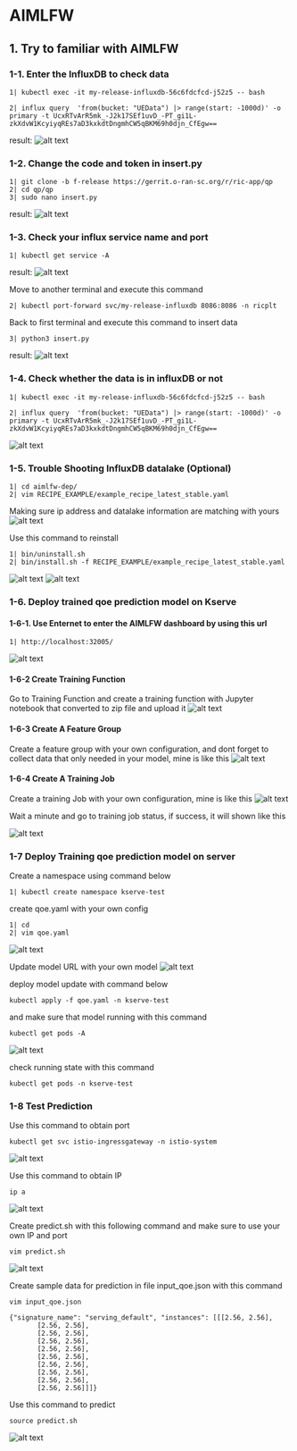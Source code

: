 # AIMLFW

## 1. Try to familiar with AIMLFW
### 1-1. Enter the InfluxDB to check data

```shell
1| kubectl exec -it my-release-influxdb-56c6fdcfcd-j52z5 -- bash

2| influx query  'from(bucket: "UEData") |> range(start: -1000d)' -o primary -t UcxRTvArR5mk_-J2k17SEf1uvD_-PT_gi1L-zkXdvW1KcyiyqREs7aD3kxkdtDngmhCW5qBKM69h0djn_CfEgw==
```
result:
![alt text](images/image.png)

### 1-2. Change the code and token in insert.py

```shell
1| git clone -b f-release https://gerrit.o-ran-sc.org/r/ric-app/qp
2| cd qp/qp
3| sudo nano insert.py
```

result:
![alt text](images/image-1.png)

### 1-3. Check your influx service name and port
```shell
1| kubectl get service -A
```
result:
![alt text](images/image-2.png)

Move to another terminal and execute this command
```shell
2| kubectl port-forward svc/my-release-influxdb 8086:8086 -n ricplt
```
Back to first terminal and execute this command to insert data
```shell
3| python3 insert.py
```
result:
![alt text](images/image-3.png)

### 1-4. Check whether the data is in influxDB or not

```shell
1| kubectl exec -it my-release-influxdb-56c6fdcfcd-j52z5 -- bash

2| influx query  'from(bucket: "UEData") |> range(start: -1000d)' -o primary -t UcxRTvArR5mk_-J2k17SEf1uvD_-PT_gi1L-zkXdvW1KcyiyqREs7aD3kxkdtDngmhCW5qBKM69h0djn_CfEgw==
```

![alt text](images/image-4.png)

### 1-5. Trouble Shooting InfluxDB datalake (Optional)

```shell
1| cd aimlfw-dep/
2| vim RECIPE_EXAMPLE/example_recipe_latest_stable.yaml
```

Making sure ip address and datalake information are matching with yours
![alt text](images/image-5.png)

Use this command to reinstall
```shell
1| bin/uninstall.sh
2| bin/install.sh -f RECIPE_EXAMPLE/example_recipe_latest_stable.yaml
```
![alt text](images/image-6.png)
![alt text](images/image-7.png)

### 1-6. Deploy trained qoe prediction model on Kserve
#### 1-6-1. Use Enternet to enter the AIMLFW dashboard by using this url 
```shell
1| http://localhost:32005/
```
![alt text](images/image-8.png)

#### 1-6-2 Create Training Function
Go to Training Function and create a training function with Jupyter notebook that converted to zip file and upload it
![alt text](images/image-9.png)

#### 1-6-3 Create A Feature Group
Create a feature group with your own configuration, and dont forget to collect data that only needed in your model, mine is like this
![alt text](images/image-10.png)


#### 1-6-4 Create A Training Job
Create a training Job with your own configuration, mine is like this
![alt text](images/image-11.png)

Wait a minute and go to training job status, if success, it will shown like this

![alt text](images/image-12.png)

### 1-7 Deploy Training qoe prediction model on server

Create a namespace using command below
```shell
1| kubectl create namespace kserve-test
```

create qoe.yaml with your own config
```shell
1| cd
2| vim qoe.yaml
```
![alt text](images/image-13.png)

Update model URL with your own model
![alt text](images/image-20.png)


deploy model update with command below
```shell
kubectl apply -f qoe.yaml -n kserve-test
```
and make sure that model running with this command
```shell
kubectl get pods -A
```
![alt text](images/image-14.png)


check running state with this command
```shell
kubectl get pods -n kserve-test
```

### 1-8 Test Prediction
Use this command to obtain port
```shell
kubectl get svc istio-ingressgateway -n istio-system
```
![alt text](images/image-15.png)

Use this command to obtain IP
```shell
ip a
```
![alt text](images/image-16.png)

Create predict.sh with this following command and make sure to use your own IP and port
```shell
vim predict.sh
```
![alt text](images/image-18.png)

Create sample data for prediction in file input_qoe.json with this command
```shell
vim input_qoe.json
```

```shell
{"signature_name": "serving_default", "instances": [[[2.56, 2.56],
       [2.56, 2.56],
       [2.56, 2.56],
       [2.56, 2.56],
       [2.56, 2.56],
       [2.56, 2.56],
       [2.56, 2.56],
       [2.56, 2.56],
       [2.56, 2.56],
       [2.56, 2.56]]]}
```

Use this command to predict
```shell
source predict.sh
```
![alt text](images/image-19.png)

